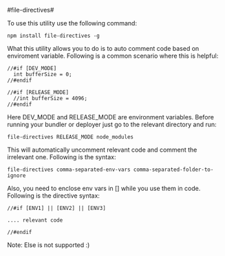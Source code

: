 #file-directives#

To use this utility use the following command:

`npm install file-directives -g`

What this utility allows you to do is to auto comment code based on enviroment variable. 
Following is a common scenario where this is helpful:
```
//#if [DEV_MODE]
  int bufferSize = 0;
//#endif

//#if [RELEASE_MODE]
  //int bufferSize = 4096;
//#endif
```
Here DEV_MODE and RELEASE_MODE are environment variables. Before running your bundler or deployer
just go to the relevant directory and run:

`file-directives RELEASE_MODE node_modules`

This will automatically uncomment relevant code and comment the irrelevant one. Following is the syntax:

`file-directives comma-separated-env-vars comma-separated-folder-to-ignore`

Also, you need to enclose env vars in [] while you use them in code. Following is the directive 
syntax:
```
//#if [ENV1] || [ENV2] || [ENV3]

.... relevant code

//#endif
```
Note: Else is not supported :)
